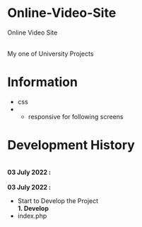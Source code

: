# Online-Video-Site
Online Video Site 
<br><br>

My one of University Projects<br>
# Information
 - css
 - - responsive for following screens


# Development History

<br>
<b>03 July 2022 :</b><br>

<br>
<b>03 July 2022 :</b><br>


  - Start to Develop the Project<br>
    <b>1. Develop</b>
  - index.php    

